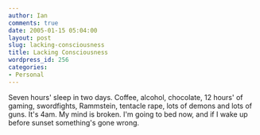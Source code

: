```yaml
---
author: Ian
comments: true
date: 2005-01-15 05:04:00
layout: post
slug: lacking-consciousness
title: Lacking Consciousness
wordpress_id: 256
categories:
- Personal
---
```


Seven hours' sleep in two days.  Coffee, alcohol, chocolate, 12 hours' of gaming, swordfights, Rammstein, tentacle rape, lots of demons and lots of guns.  It's 4am.  My mind is broken.  I'm going to bed now, and if I wake up before sunset something's gone wrong.
